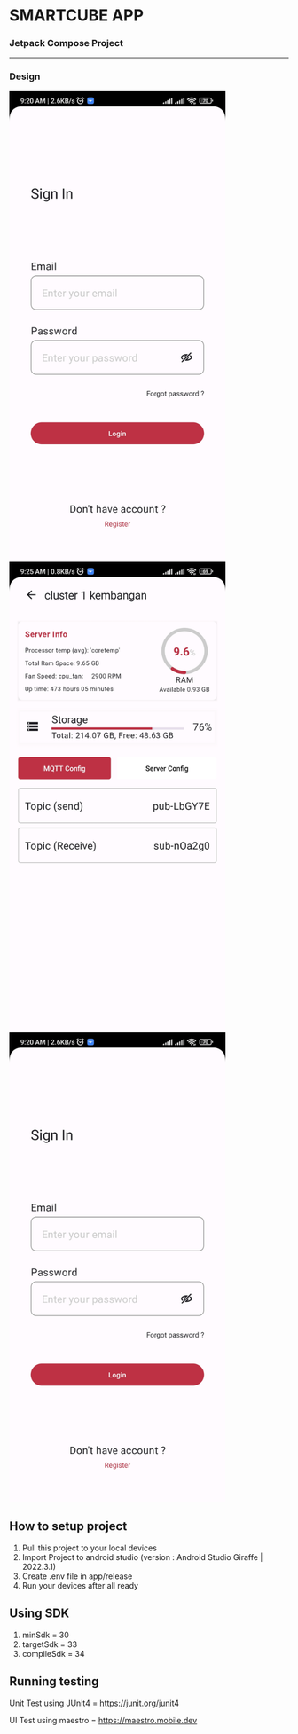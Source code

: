# SMARTCUBE APP
### Jetpack Compose Project
---------------------------
### Design 
<img src='https://github.com/PPI-Capstone-Project/smartcube_app/blob/dev/screen/login.jpg?raw=true' width='390'>
<img src='https://github.com/PPI-Capstone-Project/smartcube_app/blob/dev/screen/detail-server.jpg?raw=true' width='390'>
<img src='https://github.com/PPI-Capstone-Project/smartcube_app/blob/dev/screen/login.jpg?raw=true' width='390'>



## How to setup project
1. Pull this project to your local devices
2. Import Project to android studio (version : Android Studio Giraffe | 2022.3.1)
3. Create .env file in app/release
4. Run your devices after all ready

## Using SDK
1. minSdk = 30
2. targetSdk = 33
3. compileSdk = 34

## Running testing 
Unit Test using JUnit4 = https://junit.org/junit4

UI Test using maestro = https://maestro.mobile.dev

